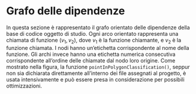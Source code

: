 # Grafo delle dipendenze

In questa sezione è rappresentato il grafo orientato delle dipendenze della base di codice oggetto di studio.
Ogni arco orientato rappresenta una chiamata di funzione $(v_1, v_2)$, dove $v_1$ è la funzione chiamante, e $v_2$ è la funzione chiamata. I nodi hanno un’etichetta corrispondente al nome della funzione. Gli archi invece hanno una etichetta numerica consecutiva corrispondente all’ordine delle chiamate dal nodo loro origine.
Come mostrato nella figura, la funzione `pointInPolygonClassification()`, seppur non sia dichiarata direttamente all’interno dei file assegnati al progetto, è usata intensivamente e può essere presa in considerazione per possibili ottimizzazioni.